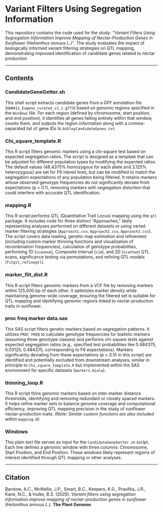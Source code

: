 # Variant Filters Using Segregation Information

This repository contains the code used for the study:
*"Variant Filters Using Segregation Information Improve Mapping of Nectar-Production Genes in Sunflower (Helianthus annuus L.)"*.
The study evaluates the impact of biologically informed variant filtering strategies on QTL mapping, demonstrating improved identification of candidate genes related to nectar production.

---

## **Contents**

### **CandidateGeneGetter.sh**
This shell script extracts candidate genes from a GFF annotation file (`HAN412_Eugene_curated_v1_1.gff3`) based on genomic regions specified in the `Windows` file. For each region (defined by chromosome, start position, and end position), it identifies all genes falling entirely within that window, counts them, and outputs the region information along with a comma-separated list of gene IDs to `AshleyCandidateGenes.txt`.

### **Chi_square_template.R**
This R script filters genomic markers using a chi-square test based on expected segregation ratios. The script is designed as a template that can be adjusted for different population types by modifying the expected ratios. The default values (48.4375% homozygous for each allele and 3.125% heterozygous) are set for F6 inbred lines, but can be modified to match the segregation expectations of any population being filtered. It retains markers whose observed genotype frequencies do not significantly deviate from expectations (p > 0.1), removing markers with segregation distortion that could interfere with accurate QTL identification.

### **mapping.R**
This R script performs QTL (Quantitative Trait Locus) mapping using the `qtl` package. It includes code for three distinct "Approaches," likely representing analyses performed on different datasets or using varied marker filtering strategies (`Approach1.csv`, `Approach2.csv`, `Approach3.csv`). The script covers data loading, genetic map estimation and refinement (including custom marker thinning functions and visualization of recombination frequencies), calculation of genotype probabilities, performing 1D (`scanone`), Composite Interval (`cim`), and 2D (`scantwo`) QTL scans, significance testing via permutations, and refining QTL models (`fitqtl`, `refineqtl`).

### **marker_filt_dist.R**
This R script filters genomic markers from a VCF file by removing markers within 125,000 bp of each other. It optimizes marker density while maintaining genome-wide coverage, ensuring the filtered set is suitable for QTL mapping and identifying genomic regions linked to nectar-production traits in sunflower.

### **proc freq marker data.sas**
This SAS script filters genetic markers based on segregation patterns. It utilizes `PROC FREQ` to calculate genotype frequencies for biallelic markers (assuming three genotype classes) and performs chi-square tests against expected segregation ratios (e.g., specified test probabilities like 0.484375, 0.03125, 0.484375, corresponding to F6 expectations). Markers significantly deviating from these expectations (p < 0.10 in this script) are identified and potentially excluded from downstream analyses, similar in principle to `Chi_square_template.R` but implemented within the SAS environment for specific datasets (`markers.bialw`).

### **thinning_loop.R**
This R script thins genomic markers based on inter-marker distance thresholds, identifying and removing redundant or closely spaced markers. It helps refine marker sets to balance genome coverage and computational efficiency, improving QTL mapping precision in the study of sunflower nectar-production traits. *(Note: Similar custom functions are also included within `mapping.R`)*.

### **Windows**
This plain text file serves as input for the `CandidateGeneGetter.sh` script. Each line defines a genomic window with three columns: Chromosome, Start Position, and End Position. These windows likely represent regions of interest identified through QTL mapping or other analyses.

---

## **Citation**

Barstow, A.C., McNellie, J.P., Smart, B.C., Keepers, K.G., Prasifka, J.R., Kane, N.C., & Hulke, B.S. (2025).
*Variant filters using segregation information improve mapping of nectar-production genes in sunflower (Helianthus annuus L.).*
**The Plant Genome**.

